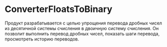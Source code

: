 # ConverterFloatsToBinary
Продукт разрабатывается с целью упрощения перевода дробных чисел из десятичной системы счисления в двоичную систему счисления. Он позволит выполнить перевод дробных чисел, показать шаги перевода, просмотреть историю переводов.
